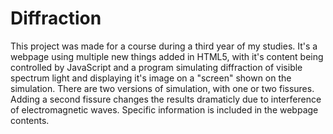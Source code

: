 # Diffraction

This project was made for a course during a third year of my studies. It's a webpage using multiple new things added in HTML5, with it's content being controlled by JavaScript and a program simulating diffraction of visible spectrum light and displaying it's image on a "screen" shown on the simulation. There are two versions of simulation, with one or two fissures. Adding a second fissure changes the results dramaticly due to interference of electromagnetic waves. Specific information is included in the webpage contents.
